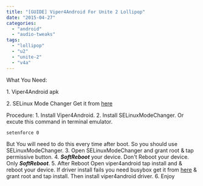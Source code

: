```yaml
---
title: "[GUIDE] Viper4Android For Unite 2 Lollipop"
date: "2015-04-27"
categories:
  - "android"
  - "audio-tweaks"
tags:
  - "lollipop"
  - "u2"
  - "unite-2"
  - "v4a"
---
```


<!-- \[caption id="" align="alignnone" width="310" caption="Viper4Android Main"\][![image](images/wpid-wp-1433601039319.png "Viper4Android")](http://afterroot.files.wordpress.com/2015/06/wpid-wp-1433601039319.png)\[/caption\] -->

What You Need:

1\. Viper4Android apk

2\. SELinux Mode Changer Get it from [here](http://goo.gl/44tqYY)

Procedure: 1. Install Viper4Android. 2. Install SELinuxModeChanger. Or excute this command in terminal emulator.

`setenforce 0`

But You will need to do this every time after boot. So you should use SELinuxModeChanger. 3. Open SELinuxModeChanger and grant root & tap permissive button. 4. **_SoftReboot_** your device. Don't Reboot your device. Only **_SoftReboot_**. 5. After Reboot Open viper4android tap install and & reboot your device. If driver install fails you need busybox get it from [here](https://goo.gl/DeXpsO) & grant root and tap install. Then install viper4android driver. 6. Enjoy
